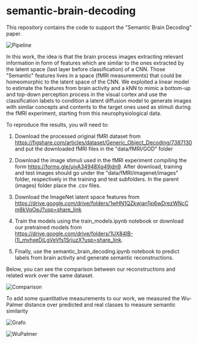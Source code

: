 # semantic-brain-decoding

This repository contains the code to support the "Semantic Brain Decoding" paper.

![Pipeline](https://user-images.githubusercontent.com/127113003/223122943-e42de9e2-38f3-4569-a988-7ff005d80393.png)

In this work, the idea is that the brain process images extracting relevant information in form of features which are similar to the ones extracted by the latent space (last layer before classification) of a CNN. Those "Semantic" features lives in a space (fMRI measurements) that could be homeomorphic to the latent space of the CNN.
We exploited a linear model to estimate the features from brain activity and a kNN to mimic a bottom-up and top-down perception process in the visual cortex and use the classification labels to condition a latent diffusion model to generate images with similar concepts and contents to the target ones used as stimuli during the fMRI experiment, starting from this neurophysiological data.

To reproduce the results, you will need to:

1) Download the processed original fMRI dataset from https://figshare.com/articles/dataset/Generic_Object_Decoding/7387130 and put the downloaded fMRI files in the "data/fMRI/GOD" folder 
2) Download the image stimuli used in the fMRI experiment compiling the form https://forms.gle/ujvA34948Xg49jdn9. After download, training and test images should go under the "data/fMRI/imagenet/images" folder, respectively in the training and test subfolders. In the parent (images) folder place the .csv files.
3) Download the ImageNet latent space features from https://drive.google.com/drive/folders/1wHN1QZkwjan1jp6wDrezWNcCm8kVqOeJ?usp=share_link    
3) Train the models using the train_models.ipynb notebook or download our pretrained models from https://drive.google.com/drive/folders/1UX84IB-l1I_mvhxeDiLgVeVfs1SrjuzX?usp=share_link.

5) Finally, use the semantic_brain_decoding.ipynb notebook to predict labels from brain activity and generate semantic reconstructions.


Below, you can see the comparison between our reconstructions and related work over the same dataset.

![Comparison](https://user-images.githubusercontent.com/127113003/223122902-13fb57a1-34bb-4df4-86b2-12cf572cb1df.png)


To add some quantitative measurements to our work, we measured the Wu-Palmer distance over predicted and real classes to measure semantic similarity


![Grafo](https://user-images.githubusercontent.com/127113003/223122932-afe01c55-3605-477d-88bf-509047751ee1.png)

![WuPalmer](https://user-images.githubusercontent.com/127113003/223122947-f8f4f8b9-6a38-45a8-b90c-eba620a69d88.png)




